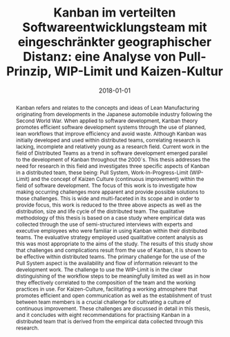 ---
abstract: 'Kanban refers and relates to the concepts and ideas of Lean Manufacturing
  originating from developments in the Japanese automobile industry following the
  Second World War. When applied to software development, Kanban theory promotes efficient
  software development systems through the use of planned, lean workflows that improve
  efficiency and avoid waste. Although Kanban was initially developed and used within
  distributed teams, correlating research is lacking, incomplete and relatively young
  as a research field. Current work in the field of Distributed Teams as a trend in
  software development emerged parallel to the development of Kanban throughout the
  2000´s. This thesis addresses the need for research in this field and investigates
  three specific aspects of Kanban in a distributed team, these being: Pull System,
  Work-In-Progress-Limit (WIP-Limit) and the concept of Kaizen Culture (continuous
  improvement) within the field of software development. The focus of this work is
  to investigate how making occurring challenges more apparent and provide possible
  solutions to those challenges. This is wide and multi-faceted in its scope and in
  order to provide focus, this work is reduced to the three above aspects as well
  as the distribution, size and life cycle of the distributed team. The qualitative
  methodology of this thesis is based on a case study where empirical data was collected
  through the use of semi-structured interviews with experts and executive employees
  who were familiar in using Kanban within their distributed teams. The evaluative
  strategy employed used qualitative content analysis as this was most appropriate
  to the aims of the study. The results of this study show that challenges and complications
  result from the use of Kanban, it is shown to be effective within distributed teams.
  The primary challenge for the use of the Pull System aspect is the availability
  and flow of information relevant to the development work. The challenge to use the
  WIP-Limit is in the clear distinguishing of the workflow steps to be meaningfully
  limited as well as in how they effectively correlated to the composition of the
  team and the working practices in use. For Kaizen-Culture, facilitating a working
  atmosphere that promotes efficient and open communication as well as the establishment
  of trust between team members is a crucial challenge for cultivating a culture of
  continuous improvement. These challenges are discussed in detail in this thesis,
  and it concludes with eight recommendations for practising Kanban in a distributed
  team that is derived from the empirical data collected through this research.'
authors:
- Martin Ras
date: '2018-01-01'
featured: false
publication_types:
- '7'
publishDate: '2018-01-01'
title: 'Kanban im verteilten Softwareentwicklungsteam mit eingeschränkter geographischer
  Distanz: eine Analyse von Pull-Prinzip, WIP-Limit und Kaizen-Kultur'
url_pdf: ''
---